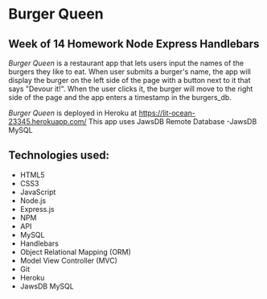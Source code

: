 # Burger Queen
## Week of 14 Homework Node Express Handlebars

*Burger Queen* is a restaurant app that lets users input the names of the burgers they like to eat.  When user submits a burger's name, the app will display the burger on the left side of the page with a button next to it that says "Devour it!".  When the user clicks it, the burger will move to the right side of the page and the app enters a timestamp in the burgers_db.

*Burger Queen*   is deployed in Heroku at https://lit-ocean-23345.herokuapp.com/
This app uses JawsDB Remote Database -JawsDB MySQL

## Technologies used:
* HTML5
* CSS3
* JavaScript
* Node.js  
* Express.js 
* NPM
* API
* MySQL
* Handlebars
* Object Relational Mapping (ORM)
* Model View Controller (MVC)
* Git
* Heroku
* JawsDB MySQL




